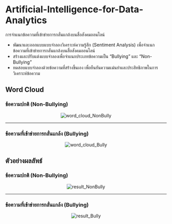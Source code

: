 # Artificial-Intelligence-for-Data-Analytics

การจำแนกข้อความที่เข้าข่ายการกลั่นแกล้งบนสื่อสังคมออนไลน์

- พัฒนาและออกแบบแบบจำลองวิเคราะห์ความรู้สึก (Sentiment Analysis) เพื่อจำแนกข้อความที่เข้าข่ายการกลั่นแกล้งบนสื่อสังคมออนไลน์
- สร้างและปรับแต่งแบบจำลองเพื่อจำแนกประเภทข้อความเป็น “Bullying” และ “Non-Bullying”
- ทดสอบแบบจำลองด้วยข้อความที่สร้างขึ้นเอง เพื่อยืนยันความแม่นยำและประสิทธิภาพในการวิเคราะห์ข้อความ

## Word Cloud

### ข้อความปกติ (Non-Bullying)

<div align="center">
  <img src="https://github.com/user-attachments/assets/13ad11a9-9f22-4c5f-a343-2679b9993a2c" alt="word_cloud_NonBully">
</div>

---

### ข้อความที่เข้าข่ายการกลั่นแกล้ง (Bullying)

<div align="center">
  <img src="https://github.com/user-attachments/assets/c4c06ba5-13b9-4a9d-93ed-044c01ff3635" alt="word_cloud_Bully">
</div>

## ตัวอย่างผลลัพธ์

### ข้อความปกติ (Non-Bullying)

<div align="center">
  <img src="https://github.com/user-attachments/assets/7b7fe7e2-793d-4a1a-8cff-1e989ebd51ac" alt="result_NonBully">
</div>

---

### ข้อความที่เข้าข่ายการกลั่นแกล้ง (Bullying)

<div align="center">
  <img src="https://github.com/user-attachments/assets/3f8c065c-11f2-4a0d-af58-f77d8445c1e7" alt="result_Bully">
</div>
